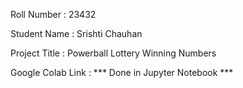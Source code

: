 Roll Number       :   23432

Student Name      :   Srishti Chauhan

Project Title     :   Powerball Lottery Winning Numbers

Google Colab Link :   *** Done in Jupyter Notebook ***
